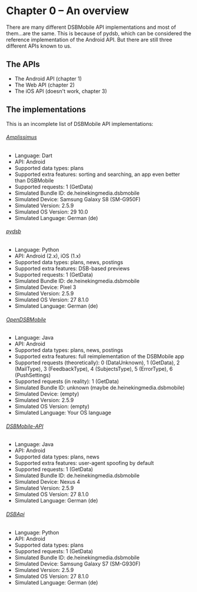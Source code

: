 # Chapter 0 – An overview
There are many different DSBMobile API implementations and most of
them…are the same. This is because of pydsb, which can be considered
the reference implementation of the Android API. But there are still
three different APIs known to us.

## The APIs
* The Android API (chapter 1)
* The Web API (chapter 2)
* The iOS API (doesn't work, chapter 3)

## The implementations
This is an incomplete list of DSBMobile API implementations:

###### [Amplissimus](https://github.com/Amplissimus/Amplissimus/blob/master/amplissimus/lib/dsbapi.dart)
* Language: Dart
* API: Android
* Supported data types: plans
* Supported extra features: sorting and searching, an app even better than DSBMobile
* Supported requests: 1 (GetData)
* Simulated Bundle ID: de.heinekingmedia.dsbmobile
* Simulated Device: Samsung Galaxy S8 (SM-G950F)
* Simulated Version: 2.5.9
* Simulated OS Version: 29 10.0
* Simulated Language: German (de)

###### [pydsb](https://github.com/sn0wmanmj/pydsb/blob/master/pydsb/__init__.py)
* Language: Python
* API: Android (2.x), iOS (1.x)
* Supported data types: plans, news, postings
* Supported extra features: DSB-based previews
* Supported requests: 1 (GetData)
* Simulated Bundle ID: de.heinekingmedia.dsbmobile
* Simulated Device: Pixel 3
* Simulated Version: 2.5.9
* Simulated OS Version: 27 8.1.0
* Simulated Language: German (de)

###### [OpenDSBMobile](https://github.com/KaiJan57/OpenDSBmobile/blob/master/app/src/main/java/com/kai_jan_57/opendsbmobile/network/RequestSenderTask.java)
* Language: Java
* API: Android
* Supported data types: plans, news, postings
* Supported extra features: full reimplementation of the DSBMobile app
* Supported requests (theoretically): 0 (DataUnknown), 1 (GetData), 2 (MailType), 3 (FeedbackType), 4 (SubjectsType), 5 (ErrorType), 6 (PushSettings)
* Supported requests (in reality): 1 (GetData)
* Simulated Bundle ID: unknown (maybe de.heinekingmedia.dsbmobile)
* Simulated Device: (empty)
* Simulated Version: 2.5.9
* Simulated OS Version: (empty)
* Simulated Language: Your OS language

###### [DSBMobile-API](https://github.com/Sematre/DSBmobile-API/blob/master/src/main/java/de/sematre/dsbmobile/DSBMobile.java)
* Language: Java
* API: Android
* Supported data types: plans, news
* Supported extra features: user-agent spoofing by default
* Supported requests: 1 (GetData)
* Simulated Bundle ID: de.heinekingmedia.dsbmobile
* Simulated Device: Nexus 4
* Simulated Version: 2.5.9
* Simulated OS Version: 27 8.1.0
* Simulated Language: German (de)

###### [DSBApi](https://github.com/nerrixDE/DSBApi/blob/master/dsbapi/__init__.py)
* Language: Python
* API: Android
* Supported data types: plans
* Supported requests: 1 (GetData)
* Simulated Bundle ID: de.heinekingmedia.dsbmobile
* Simulated Device: Samsung Galaxy S7 (SM-G930F)
* Simulated Version: 2.5.9
* Simulated OS Version: 27 8.1.0
* Simulated Language: German (de)
